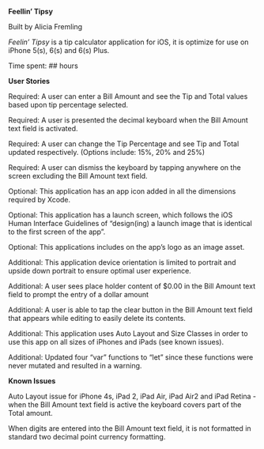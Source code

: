 **Feellin’ Tipsy**

Built by Alicia Fremling

*Feelin’ Tipsy* is a tip calculator application for iOS, it is optimize for use on iPhone 5(s), 6(s) and 6(s) Plus.

Time spent: ## hours

**User Stories**

Required: A user can enter a Bill Amount and see the Tip and Total values based upon tip percentage selected.

Required: A user is presented the decimal keyboard when the Bill Amount text field is activated.

Required: A user can change the Tip Percentage and see Tip and Total updated respectively. (Options include: 15%, 20% and 25%)

Required: A user can dismiss the keyboard by tapping anywhere on the screen excluding the Bill Amount text field.

Optional: This application has an app icon added in all the dimensions required by Xcode. 

Optional: This application has a launch screen, which follows the iOS Human Interface Guidelines of “design(ing) a launch image that is identical to the first screen of the app”.

Optional: This applications includes on the app’s logo as an image asset. 

Additional: This application device orientation is limited to portrait  and upside down portrait to ensure optimal user experience. 

Additional: A user sees place holder content of $0.00 in the Bill Amount text field to prompt the entry of a dollar amount

Additional: A user is able to tap the clear button in the Bill Amount text field that appears while editing to easily delete its contents.

Additional: This application uses Auto Layout and Size Classes in order to use this app on all sizes of iPhones and iPads (see known issues). 

Additional: Updated four “var” functions to “let” since these functions were never mutated and resulted in a warning.

**Known Issues**

Auto Layout issue for iPhone 4s, iPad 2, iPad Air, iPad Air2 and iPad Retina - when the Bill Amount text field is active the keyboard covers part of the Total amount. 

When digits are entered into the Bill Amount text field, it is not formatted in standard two decimal  point currency formatting. 
